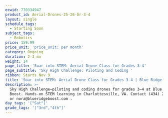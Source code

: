 ```yaml
---
ecwid: 770334947
product_id: Aerial-Drones-25-26-Gr-3-4
layout: single
schedule_tags:
  - Starting Soon
subject_tags:
  - Robotics
price: 159.99
price_unit: 'price_unit: per month'
category: Ongoing
duration: 2-3 mo
weight: 14
page_title: 'Soar into STEM: Aerial Drone Class for Grades 3-4'
page_subtitle: 'Sky High Challenge: Piloting and Coding '
ribbon: Starts Nov 9
title: 'Soar into STEM: Aerial Drone Class for Grades 3-4 | Blue Ridge Boost'
description: >-
  Sky High Challenge—piloting and coding drones for grades 3–4 at Blue Ridge
  Boost. Hands-on STEM learning in Charlottesville, VA. Contact (434) 260-0636
  or nora@blueridgeboost.com .
day_tags: '["Sat"]'
grade_tags: '["3rd","4th"]'
---
```


